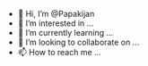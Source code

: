 - 👋 Hi, I’m @Papakijan
- 👀 I’m interested in ...
- 🌱 I’m currently learning ...
- 💞️ I’m looking to collaborate on ...
- 📫 How to reach me ...

<!---
Papakijan/Papakijan is a ✨ special ✨ repository because its `README.md` (this file) appears on your GitHub profile.
You can click the Preview link to take a look at your changes.
--->
